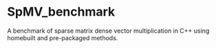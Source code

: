 # SpMV_benchmark
A benchmark of sparse matrix dense vector multiplication in C++ using homebuilt and pre-packaged methods.
